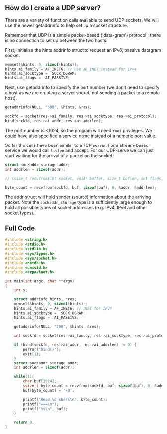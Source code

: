 ## How do I create a UDP server?
There are a variety of function calls available to send UDP sockets. We will use the newer getaddrinfo to help set up a socket structure.

Remember that UDP is a simple packet-based ('data-gram') protocol ; there is no connection to set up between the two hosts.

First, initialize the hints addrinfo struct to request an IPv6, passive datagram socket.
```C
memset(&hints, 0, sizeof(hints));
hints.ai_family = AF_INET6; // use AF_INET instead for IPv4
hints.ai_socktype =  SOCK_DGRAM;
hints.ai_flags =  AI_PASSIVE;
```

Next, use getaddrinfo to specify the port number (we don't need to specify a host as we are creating a server socket, not sending a packet to a remote host).
```C
getaddrinfo(NULL, "300", &hints, &res);

sockfd = socket(res->ai_family, res->ai_socktype, res->ai_protocol);
bind(sockfd, res->ai_addr, res->ai_addrlen);
```
The port number is <1024, so the program will need `root` privileges. We could have also specified a service name instead of a numeric port value.

So far the calls have been similar to a TCP server. For a stream-based service we would call `listen` and accept. For our UDP-serve we can just start waiting for the arrival of a packet on the socket-

```C
struct sockaddr_storage addr;
int addrlen = sizeof(addr);

// ssize_t recvfrom(int socket, void* buffer, size_t buflen, int flags, struct sockaddr *addr, socklen_t * address_len);

byte_count = recvfrom(sockfd, buf, sizeof(buf), 0, &addr, &addrlen);
```

The addr struct will hold sender (source) information about the arriving packet.
Note the `sockaddr_storage` type is a sufficiently large enough to hold all possible types of socket addresses (e.g. IPv4, IPv6 and other socket types).

## Full Code

```C
#include <string.h>
#include <stdio.h>
#include <stdlib.h>
#include <sys/types.h>
#include <sys/socket.h>
#include <netdb.h>
#include <unistd.h>
#include <arpa/inet.h>

int main(int argc, char **argv)
{
    int s;

    struct addrinfo hints, *res;
    memset(&hints, 0, sizeof(hints));
    hints.ai_family = AF_INET6; // INET for IPv4
    hints.ai_socktype =  SOCK_DGRAM;
    hints.ai_flags =  AI_PASSIVE;

    getaddrinfo(NULL, "300", &hints, &res);

    int sockfd = socket(res->ai_family, res->ai_socktype, res->ai_protocol);

    if (bind(sockfd, res->ai_addr, res->ai_addrlen) != 0) {
        perror("bind()");
        exit(1);
    }
    struct sockaddr_storage addr;
    int addrlen = sizeof(addr);

    while(1){
        char buf[1024];
        ssize_t byte_count = recvfrom(sockfd, buf, sizeof(buf), 0, &addr, &addrlen);
        buf[byte_count] = '\0';

        printf("Read %d chars\n", byte_count);
        printf("===\n");
        printf("%s\n", buf);
    }

    return 0;
}
```